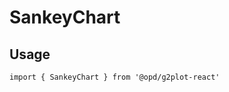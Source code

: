 # SankeyChart

## Usage

```tsx | pure
import { SankeyChart } from '@opd/g2plot-react'
```

<API src="../../src/plots/sankey/index.tsx" />
